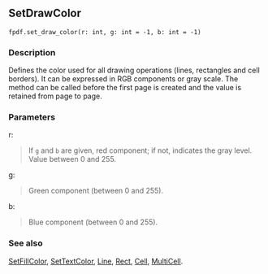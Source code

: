 ## SetDrawColor ##

```
fpdf.set_draw_color(r: int, g: int = -1, b: int = -1)
```

### Description ###

Defines the color used for all drawing operations (lines, rectangles and cell borders). It can be expressed in RGB components or gray scale. The method can be called before the first page is created and the value is retained from page to page.

### Parameters ###

r:
> If `g` and `b` are given, red component; if not, indicates the gray level. Value between 0 and 255.

g:
> Green component (between 0 and 255).

b:
> Blue component (between 0 and 255).

### See also ###

[SetFillColor](SetFillColor.md), [SetTextColor](SetTextColor.md), [Line](Line.md), [Rect](Rect.md), [Cell](Cell.md), [MultiCell](MultiCell.md).
